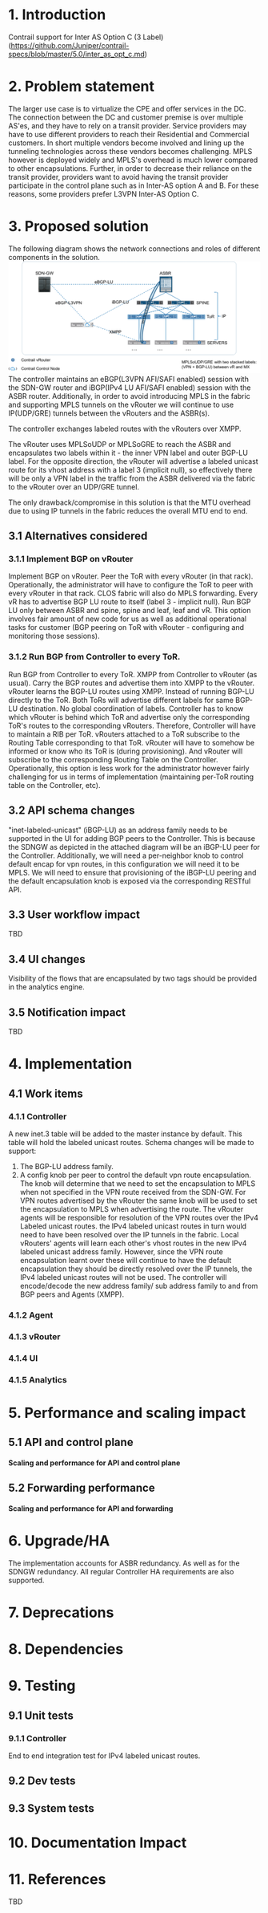 # 1. Introduction
Contrail support for Inter AS Option C (3 Label)
(https://github.com/Juniper/contrail-specs/blob/master/5.0/inter_as_opt_c.md)

# 2. Problem statement
The larger use case is to virtualize the CPE and offer services in the DC. The
connection between the DC and customer premise is over multiple AS'es, and they
have to rely on a transit provider. Service providers may have to use different
providers to reach their Residential and Commercial customers.
In short multiple vendors become involved and lining up the tunneling
technologies across these vendors becomes challenging.
MPLS however is deployed widely and MPLS's overhead is much lower compared to
other encapsulations.
Further, in order to decrease their reliance on the transit provider, providers
want to avoid having the transit provider participate in the control plane
such as in Inter-AS option A and B.
For these reasons, some providers prefer L3VPN Inter-AS Option C.

# 3. Proposed solution
The following diagram shows the network connections and roles of different
components in the solution.
<img src="images/inter_as_option_c_solution.png">
The controller maintains an eBGP(L3VPN AFI/SAFI enabled) session with the SDN-GW
router and iBGP(IPv4 LU AFI/SAFI enabled) session with the ASBR router.
Additionally, in order to avoid introducing MPLS
in the fabric and supporting MPLS tunnels on the vRouter we will continue to use
IP(UDP/GRE) tunnels between the vRouters and the ASBR(s).

The controller exchanges labeled routes with the vRouters over XMPP.

The vRouter uses MPLSoUDP or MPLSoGRE to reach the ASBR and encapsulates two
labels within it - the inner VPN label and outer BGP-LU label.
For the opposite direction, the vRouter will advertise a labeled
unicast route for its vhost address with a label 3 (implicit null), so
effectively there will be only a VPN label in the traffic from the ASBR
delivered via the fabric to the vRouter over an UDP/GRE tunnel.

The only drawback/compromise in this solution is that the MTU overhead due to
using IP tunnels in the fabric reduces the overall MTU end to end.

## 3.1 Alternatives considered
### 3.1.1 Implement BGP on vRouter
Implement BGP on vRouter. Peer the ToR with every vRouter (in that rack).
Operationally, the administrator will have to configure the ToR to peer with
every vRouter in that rack.
CLOS fabric will also do MPLS forwarding.
Every vR has to advertise BGP LU route to itself (label 3 - implicit null).
Run BGP LU only between ASBR and spine, spine and leaf, leaf and vR.
This option involves fair amount of new code for us as well as additional
operational tasks for customer (BGP peering on ToR with vRouter - configuring
and monitoring those sessions).

### 3.1.2 Run BGP from Controller to every ToR.
Run BGP from Controller to every ToR.
XMPP from Controller to vRouter (as usual).
Carry the BGP routes and advertise them into XMPP to the vRouter. vRouter learns
the BGP-LU routes using XMPP. Instead of running BGP-LU directly to the ToR.
Both ToRs will advertise different labels for same BGP-LU destination. No
global coordination of labels.
Controller has to know which vRouter is behind which ToR and advertise only the
corresponding ToR's routes to the corresponding vRouters. Therefore, Controller
will have to maintain a RIB per ToR.
vRouters attached to a ToR subscribe to the Routing Table corresponding to that
ToR.
vRouter will have to somehow be informed or know who its ToR is
(during provisioning). And vRouter will subscribe to the corresponding Routing
Table on the Controller.
Operationally, this option is less work for the administrator however fairly
challenging for us in terms of implementation (maintaining per-ToR routing table
on the Controller, etc).

## 3.2 API schema changes
"inet-labeled-unicast" (iBGP-LU) as an address family needs to be supported in
the UI for adding BGP peers to the Controller. This is because the SDNGW as
depicted in the attached diagram will be an iBGP-LU peer for the Controller.
Additionally, we will need a per-neighbor knob to control default encap for vpn
routes, in this configuration we will need it to be MPLS.
We will need to ensure that provisioning of the iBGP-LU peering and the default
encapsulation knob is exposed via the corresponding RESTful API.

## 3.3 User workflow impact
TBD

## 3.4 UI changes
Visibility of the flows that are encapsulated by two tags should be provided in
the analytics engine.

## 3.5 Notification impact
TBD

# 4. Implementation
## 4.1 Work items
### 4.1.1 Controller
A new inet.3 table will be added to the master instance by default. This table
will hold the labeled unicast routes.
Schema changes will be made to support:
1) The BGP-LU address family.
2) A config knob per peer to control the default vpn route encapsulation. The
knob will determine that we need to set the encapsulation to MPLS when not
specified in the VPN route received from the SDN-GW. For VPN routes
advertised by the vRouter the same knob will be used to set the encapsulation to
MPLS when advertising the route.
The vRouter agents will be responsible for resolution of the VPN routes over
the IPv4 Labeled unicast routes. the IPv4 labeled unicast routes in turn
would need to have been resolved over the IP tunnels in the fabric.
Local vRouters' agents will learn each other's vhost routes in the new IPv4
labeled unicast address family. However, since the VPN route encapsulation
learnt over these will continue to have the default encapsulation they should be
directly resolved over the IP tunnels, the IPv4 labeled unicast routes will not
be used.
The controller will encode/decode the new address family/ sub address family to
and from BGP peers and Agents (XMPP).

### 4.1.2 Agent
### 4.1.3 vRouter
### 4.1.4 UI
### 4.1.5 Analytics

# 5. Performance and scaling impact
## 5.1 API and control plane
#### Scaling and performance for API and control plane

## 5.2 Forwarding performance
#### Scaling and performance for API and forwarding

# 6. Upgrade/HA
The implementation accounts for ASBR redundancy. As well as for the SDNGW
redundancy. All regular Controller HA requirements are also supported.

# 7. Deprecations

# 8. Dependencies

# 9. Testing
## 9.1 Unit tests
### 9.1.1 Controller
End to end integration test for IPv4 labeled unicast routes.

## 9.2 Dev tests
## 9.3 System tests

# 10. Documentation Impact

# 11. References
TBD
